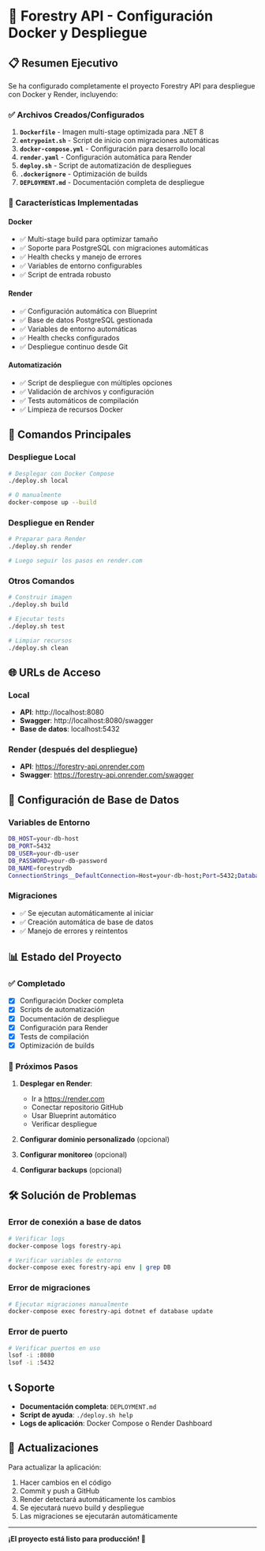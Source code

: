 # 🐳 Forestry API - Configuración Docker y Despliegue

## 📋 Resumen Ejecutivo

Se ha configurado completamente el proyecto Forestry API para despliegue con Docker y Render, incluyendo:

### ✅ Archivos Creados/Configurados

1. **`Dockerfile`** - Imagen multi-stage optimizada para .NET 8
2. **`entrypoint.sh`** - Script de inicio con migraciones automáticas
3. **`docker-compose.yml`** - Configuración para desarrollo local
4. **`render.yaml`** - Configuración automática para Render
5. **`deploy.sh`** - Script de automatización de despliegues
6. **`.dockerignore`** - Optimización de builds
7. **`DEPLOYMENT.md`** - Documentación completa de despliegue

### 🚀 Características Implementadas

#### Docker
- ✅ Multi-stage build para optimizar tamaño
- ✅ Soporte para PostgreSQL con migraciones automáticas
- ✅ Health checks y manejo de errores
- ✅ Variables de entorno configurables
- ✅ Script de entrada robusto

#### Render
- ✅ Configuración automática con Blueprint
- ✅ Base de datos PostgreSQL gestionada
- ✅ Variables de entorno automáticas
- ✅ Health checks configurados
- ✅ Despliegue continuo desde Git

#### Automatización
- ✅ Script de despliegue con múltiples opciones
- ✅ Validación de archivos y configuración
- ✅ Tests automáticos de compilación
- ✅ Limpieza de recursos Docker

## 🎯 Comandos Principales

### Despliegue Local
```bash
# Desplegar con Docker Compose
./deploy.sh local

# O manualmente
docker-compose up --build
```

### Despliegue en Render
```bash
# Preparar para Render
./deploy.sh render

# Luego seguir los pasos en render.com
```

### Otros Comandos
```bash
# Construir imagen
./deploy.sh build

# Ejecutar tests
./deploy.sh test

# Limpiar recursos
./deploy.sh clean
```

## 🌐 URLs de Acceso

### Local
- **API**: http://localhost:8080
- **Swagger**: http://localhost:8080/swagger
- **Base de datos**: localhost:5432

### Render (después del despliegue)
- **API**: https://forestry-api.onrender.com
- **Swagger**: https://forestry-api.onrender.com/swagger

## 🔧 Configuración de Base de Datos

### Variables de Entorno
```bash
DB_HOST=your-db-host
DB_PORT=5432
DB_USER=your-db-user
DB_PASSWORD=your-db-password
DB_NAME=forestrydb
ConnectionStrings__DefaultConnection=Host=your-db-host;Port=5432;Database=forestrydb;Username=your-db-user;Password=your-db-password;SSL Mode=Prefer;Trust Server Certificate=true
```

### Migraciones
- ✅ Se ejecutan automáticamente al iniciar
- ✅ Creación automática de base de datos
- ✅ Manejo de errores y reintentos

## 📊 Estado del Proyecto

### ✅ Completado
- [x] Configuración Docker completa
- [x] Scripts de automatización
- [x] Documentación de despliegue
- [x] Configuración para Render
- [x] Tests de compilación
- [x] Optimización de builds

### 🎯 Próximos Pasos
1. **Desplegar en Render**:
   - Ir a https://render.com
   - Conectar repositorio GitHub
   - Usar Blueprint automático
   - Verificar despliegue

2. **Configurar dominio personalizado** (opcional)
3. **Configurar monitoreo** (opcional)
4. **Configurar backups** (opcional)

## 🛠️ Solución de Problemas

### Error de conexión a base de datos
```bash
# Verificar logs
docker-compose logs forestry-api

# Verificar variables de entorno
docker-compose exec forestry-api env | grep DB
```

### Error de migraciones
```bash
# Ejecutar migraciones manualmente
docker-compose exec forestry-api dotnet ef database update
```

### Error de puerto
```bash
# Verificar puertos en uso
lsof -i :8080
lsof -i :5432
```

## 📞 Soporte

- **Documentación completa**: `DEPLOYMENT.md`
- **Script de ayuda**: `./deploy.sh help`
- **Logs de aplicación**: Docker Compose o Render Dashboard

## 🔄 Actualizaciones

Para actualizar la aplicación:
1. Hacer cambios en el código
2. Commit y push a GitHub
3. Render detectará automáticamente los cambios
4. Se ejecutará nuevo build y despliegue
5. Las migraciones se ejecutarán automáticamente

---

**¡El proyecto está listo para producción! 🚀** 